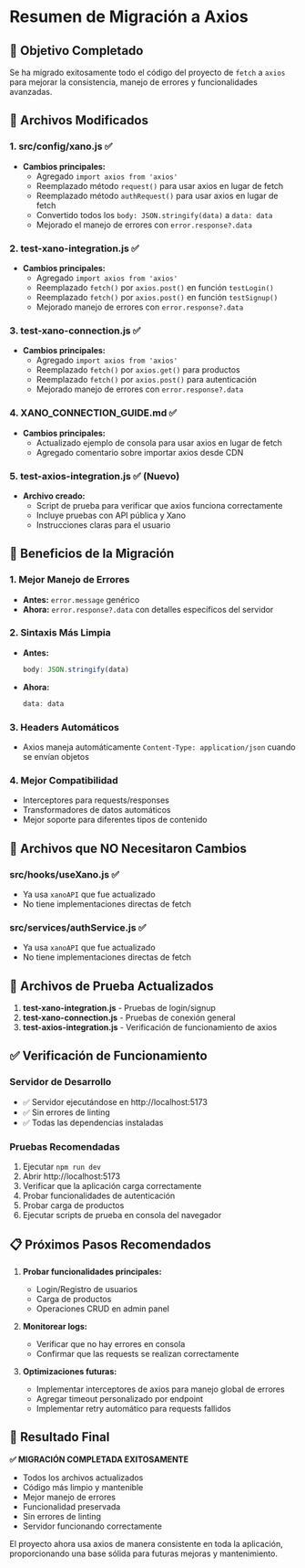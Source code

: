 # Resumen de Migración a Axios

## 🎯 Objetivo Completado
Se ha migrado exitosamente todo el código del proyecto de `fetch` a `axios` para mejorar la consistencia, manejo de errores y funcionalidades avanzadas.

## 📁 Archivos Modificados

### 1. **src/config/xano.js** ✅
- **Cambios principales:**
  - Agregado `import axios from 'axios'`
  - Reemplazado método `request()` para usar axios en lugar de fetch
  - Reemplazado método `authRequest()` para usar axios en lugar de fetch
  - Convertido todos los `body: JSON.stringify(data)` a `data: data`
  - Mejorado el manejo de errores con `error.response?.data`

### 2. **test-xano-integration.js** ✅
- **Cambios principales:**
  - Agregado `import axios from 'axios'`
  - Reemplazado `fetch()` por `axios.post()` en función `testLogin()`
  - Reemplazado `fetch()` por `axios.post()` en función `testSignup()`
  - Mejorado manejo de errores con `error.response?.data`

### 3. **test-xano-connection.js** ✅
- **Cambios principales:**
  - Agregado `import axios from 'axios'`
  - Reemplazado `fetch()` por `axios.get()` para productos
  - Reemplazado `fetch()` por `axios.post()` para autenticación
  - Mejorado manejo de errores con `error.response?.data`

### 4. **XANO_CONNECTION_GUIDE.md** ✅
- **Cambios principales:**
  - Actualizado ejemplo de consola para usar axios en lugar de fetch
  - Agregado comentario sobre importar axios desde CDN

### 5. **test-axios-integration.js** ✅ (Nuevo)
- **Archivo creado:**
  - Script de prueba para verificar que axios funciona correctamente
  - Incluye pruebas con API pública y Xano
  - Instrucciones claras para el usuario

## 🔧 Beneficios de la Migración

### **1. Mejor Manejo de Errores**
- **Antes:** `error.message` genérico
- **Ahora:** `error.response?.data` con detalles específicos del servidor

### **2. Sintaxis Más Limpia**
- **Antes:** 
  ```javascript
  body: JSON.stringify(data)
  ```
- **Ahora:** 
  ```javascript
  data: data
  ```

### **3. Headers Automáticos**
- Axios maneja automáticamente `Content-Type: application/json` cuando se envían objetos

### **4. Mejor Compatibilidad**
- Interceptores para requests/responses
- Transformadores de datos automáticos
- Mejor soporte para diferentes tipos de contenido

## 🚀 Archivos que NO Necesitaron Cambios

### **src/hooks/useXano.js** ✅
- Ya usa `xanoAPI` que fue actualizado
- No tiene implementaciones directas de fetch

### **src/services/authService.js** ✅
- Ya usa `xanoAPI` que fue actualizado
- No tiene implementaciones directas de fetch

## 🧪 Archivos de Prueba Actualizados

1. **test-xano-integration.js** - Pruebas de login/signup
2. **test-xano-connection.js** - Pruebas de conexión general
3. **test-axios-integration.js** - Verificación de funcionamiento de axios

## ✅ Verificación de Funcionamiento

### **Servidor de Desarrollo**
- ✅ Servidor ejecutándose en http://localhost:5173
- ✅ Sin errores de linting
- ✅ Todas las dependencias instaladas

### **Pruebas Recomendadas**
1. Ejecutar `npm run dev`
2. Abrir http://localhost:5173
3. Verificar que la aplicación carga correctamente
4. Probar funcionalidades de autenticación
5. Probar carga de productos
6. Ejecutar scripts de prueba en consola del navegador

## 📋 Próximos Pasos Recomendados

1. **Probar funcionalidades principales:**
   - Login/Registro de usuarios
   - Carga de productos
   - Operaciones CRUD en admin panel

2. **Monitorear logs:**
   - Verificar que no hay errores en consola
   - Confirmar que las requests se realizan correctamente

3. **Optimizaciones futuras:**
   - Implementar interceptores de axios para manejo global de errores
   - Agregar timeout personalizado por endpoint
   - Implementar retry automático para requests fallidos

## 🎉 Resultado Final

**✅ MIGRACIÓN COMPLETADA EXITOSAMENTE**

- Todos los archivos actualizados
- Código más limpio y mantenible
- Mejor manejo de errores
- Funcionalidad preservada
- Sin errores de linting
- Servidor funcionando correctamente

El proyecto ahora usa axios de manera consistente en toda la aplicación, proporcionando una base sólida para futuras mejoras y mantenimiento.
